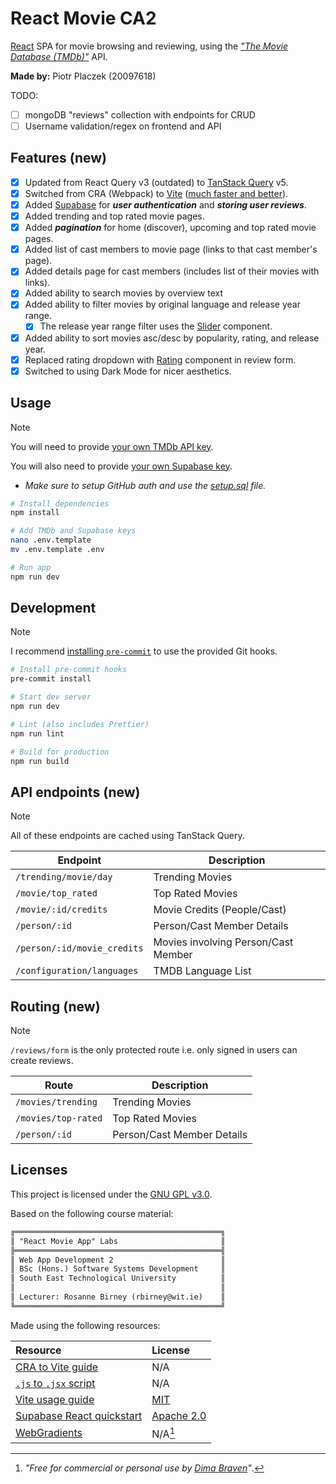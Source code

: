 # React Movie CA2

[React][react] SPA for movie browsing and reviewing, using the
[*"The Movie Database (TMDb)"*][tmdb-key] API.

**Made by:** Piotr Placzek (20097618)

TODO:

- [ ] mongoDB "reviews" collection with endpoints for CRUD
- [ ] Username validation/regex on frontend and API

## Features (new)

- [x] Updated from React Query v3 (outdated) to [TanStack Query][tanstack] v5.
- [x] Switched from CRA (Webpack) to [Vite][vite] ([much faster and better][web-to-vit]).
- [x] Added [Supabase][supa] for ***user authentication*** and ***storing user reviews***.
- [x] Added trending and top rated movie pages.
- [x] Added ***pagination*** for home (discover), upcoming and top rated movie pages.
- [x] Added list of cast members to movie page (links to that cast member's page).
- [x] Added details page for cast members (includes list of their movies with links).
- [x] Added ability to search movies by overview text
- [x] Added ability to filter movies by original language and release year range.
  - [x] The release year range filter uses the [Slider] component.
- [x] Added ability to sort movies asc/desc by popularity, rating, and release year.
- [x] Replaced rating dropdown with [Rating][rating] component in review form.
- [x] Switched to using Dark Mode for nicer aesthetics.

## Usage

> [!NOTE]
> You will need to provide [your own TMDb API key][tmdb-key].
>
> You will also need to provide [your own Supabase key][supa].
>
> - *Make sure to setup GitHub auth and use the [setup.sql] file.*

```bash
# Install dependencies
npm install

# Add TMDb and Supabase keys
nano .env.template
mv .env.template .env

# Run app
npm run dev
```

## Development

> [!NOTE]
> I recommend [installing `pre-commit`][pre-commit] to use the provided Git hooks.

```bash
# Install pre-commit hooks
pre-commit install

# Start dev server
npm run dev

# Lint (also includes Prettier)
npm run lint

# Build for production
npm run build
```

## API endpoints (new)

> [!NOTE]
> All of these endpoints are cached using TanStack Query.

| Endpoint                      | Description                           |
|-------------------------------|---------------------------------------|
| `/trending/movie/day`         | Trending Movies                       |
| `/movie/top_rated`            | Top Rated Movies                      |
| `/movie/:id/credits`          | Movie Credits (People/Cast)           |
| `/person/:id`                 | Person/Cast Member Details            |
| `/person/:id/movie_credits`   | Movies involving Person/Cast Member   |
| `/configuration/languages`    | TMDB Language List                    |

## Routing (new)

> [!NOTE]
> `/reviews/form` is the only protected route i.e. only signed in users can
> create reviews.

| Route                 | Description                   |
|-----------------------|-------------------------------|
| `/movies/trending`    | Trending Movies               |
| `/movies/top-rated`   | Top Rated Movies              |
| `/person/:id`         | Person/Cast Member Details    |

## Licenses

This project is licensed under the [GNU GPL v3.0][license].

Based on the following course material:

```txt
╔══════════════════════════════════════════════╗
║ "React Movie App" Labs                       ║
╠══════════════════════════════════════════════╣
║ Web App Development 2                        ║
║ BSc (Hons.) Software Systems Development     ║
║ South East Technological University          ║
║                                              ║
║ Lecturer: Rosanne Birney (rbirney@wit.ie)    ║
╚══════════════════════════════════════════════╝
```

Made using the following resources:

| Resource                                  | License                           |
|:------------------------------------------|:----------------------------------|
| [CRA to Vite guide][cra-vite]             | N/A                               |
| [`.js` to `.jsx` script][js-jsx]          | N/A                               |
| [Vite usage guide][vite-guide]            | [MIT][vite-license]               |
| [Supabase React quickstart][supa-start]   | [Apache 2.0][supa-license]        |
| [WebGradients][gradient]                  | N/A[^1]                           |

[^1]: *"Free for commercial or personal use by [Dima Braven][dima]"*.

[react]: https://react.dev/
[tanstack]: https://tanstack.com/query/latest
[vite]: https://vite.dev/
[web-to-vit]: https://javascript.plainenglish.io/why-you-should-not-use-webpack-f07f4fd7c116
[pre-commit]: https://pre-commit.com/#install
[tmdb-key]: https://developer.themoviedb.org/docs/getting-started
[supa]: https://supabase.com/
[slider]: https://mui.com/material-ui/react-slider/#range-slider
[rating]: https://mui.com/material-ui/react-rating/
[setup.sql]: ./setup.sql
[license]: ./LICENSE
[cra-vite]: https://medium.com/@mun1013/guide-to-migrating-from-create-react-app-cra-to-vite-5516f55aa410
[js-jsx]: https://gist.github.com/parties/90cdf35f9a3d05bea6df76dc83a69641
[vite-guide]: https://vite.dev/guide/
[vite-license]: https://github.com/vitejs/vite/blob/main/LICENSE
[supa-start]: https://supabase.com/docs/guides/auth/quickstarts/react
[supa-license]: https://github.com/supabase/supabase/blob/master/LICENSE
[gradient]: https://webgradients.com/
[dima]: https://twitter.com/dimabraven
